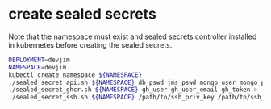 # create sealed secrets
Note that the namespace must exist and sealed secrets controller installed in 
kubernetes before creating the sealed secrets.
```bash
DEPLOYMENT=devjim
NAMESPACE=devjim
kubectl create namespace ${NAMESPACE}
./sealed_secret_api.sh ${NAMESPACE} db_pswd jms_pswd mongo_user mongo_pswd > ../overlays/${DEPLOYMENT}/api-secrets.yaml
./sealed_secret_ghcr.sh ${NAMESPACE} gh_user gh_user_email gh_token > ../overlays/${DEPLOYMENT}/secret-ghcr.yaml
./sealed_secret_ssh.sh ${NAMESPACE} /path/to/ssh_priv_key /path/to/ssh_pub_key > ../overlays/${DEPLOYMENT}/vcell-ssh-secret.yaml
```
